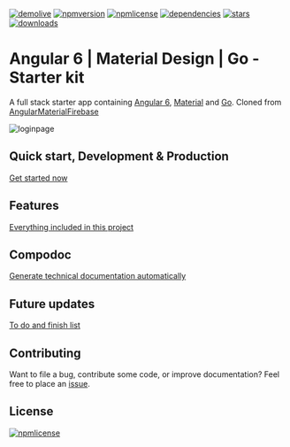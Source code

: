 [![demolive](https://img.shields.io/badge/demo-live-green.svg)](http://ngxmatgo.jerouw.nl/)
[![npmversion](https://img.shields.io/npm/v/ngxmatgo.svg)]()
[![npmlicense](https://img.shields.io/npm/l/ngxmatgo.svg)](https://github.com/jeroenouw/AngularMaterialGo/blob/master/LICENSE/)
[![dependencies](https://img.shields.io/badge/dependencies-up%20to%20date-brightgreen.svg)](https://github.com/jeroenouw/AngularMaterialGo/blob/master/package.json)
[![stars](https://img.shields.io/github/stars/jeroenouw/AngularMaterialGo.svg)](https://github.com/jeroenouw/AngularMaterialGo/stargazers)
[![downloads](https://img.shields.io/npm/dy/ngxmatgo.svg)]()

# Angular 6 | Material Design | Go - Starter kit

A full stack starter app containing [Angular 6](https://angular.io), [Material](https://material.io/) and [Go](https://golang.org/). Cloned from [AngularMaterialFirebase](https://github.com/jeroenouw/AngularMaterialFirebase)

![loginpage](https://jerouw.nl/wp-content/uploads/2017/05/ngfbmdprintscreen.png "Logo")

## Quick start, Development & Production

[Get started now](https://github.com/jeroenouw/AngularMaterialGo/blob/master/docs/DEVELOPER.md)

## Features

[Everything included in this project](https://github.com/jeroenouw/AngularMaterialGo/blob/master/docs/FEATURES.md)

## Compodoc

[Generate technical documentation automatically](https://github.com/jeroenouw/AngularMaterialGo/blob/master/docs/COMPODOC.md)

## Future updates

[To do and finish list](https://github.com/jeroenouw/AngularMaterialGo/blob/master/docs/TODO.md)

## Contributing

Want to file a bug, contribute some code, or improve documentation? Feel free to place an [issue](https://github.com/jeroenouw/AngularMaterialGo/issues).

## License

[![npmlicense](https://img.shields.io/npm/l/ngxmatgo.svg)](https://github.com/jeroenouw/AngularMaterialGo/blob/master/LICENSE/)
